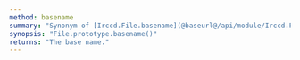 ```yaml
---
method: basename
summary: "Synonym of [Irccd.File.basename](@baseurl@/api/module/Irccd.File/function/basename.html) but with the path from the file."
synopsis: "File.prototype.basename()"
returns: "The base name."
---
```


